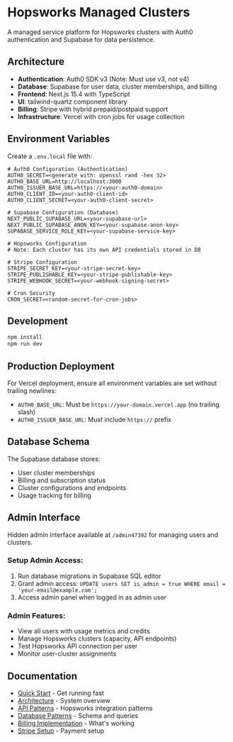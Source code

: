 # Hopsworks Managed Clusters

A managed service platform for Hopsworks clusters with Auth0 authentication and Supabase for data persistence.

## Architecture

- **Authentication**: Auth0 SDK v3 (Note: Must use v3, not v4)
- **Database**: Supabase for user data, cluster memberships, and billing
- **Frontend**: Next.js 15.4 with TypeScript
- **UI**: tailwind-quartz component library
- **Billing**: Stripe with hybrid prepaid/postpaid support
- **Infrastructure**: Vercel with cron jobs for usage collection

## Environment Variables

Create a `.env.local` file with:

```env
# Auth0 Configuration (Authentication)
AUTH0_SECRET=<generate with: openssl rand -hex 32>
AUTH0_BASE_URL=http://localhost:3000
AUTH0_ISSUER_BASE_URL=https://<your-auth0-domain>
AUTH0_CLIENT_ID=<your-auth0-client-id>
AUTH0_CLIENT_SECRET=<your-auth0-client-secret>

# Supabase Configuration (Database)
NEXT_PUBLIC_SUPABASE_URL=<your-supabase-url>
NEXT_PUBLIC_SUPABASE_ANON_KEY=<your-supabase-anon-key>
SUPABASE_SERVICE_ROLE_KEY=<your-supabase-service-key>

# Hopsworks Configuration
# Note: Each cluster has its own API credentials stored in DB

# Stripe Configuration  
STRIPE_SECRET_KEY=<your-stripe-secret-key>
STRIPE_PUBLISHABLE_KEY=<your-stripe-publishable-key>
STRIPE_WEBHOOK_SECRET=<your-webhook-signing-secret>

# Cron Security
CRON_SECRET=<random-secret-for-cron-jobs>
```

## Development

```bash
npm install
npm run dev
```

## Production Deployment

For Vercel deployment, ensure all environment variables are set without trailing newlines:
- `AUTH0_BASE_URL`: Must be `https://your-domain.vercel.app` (no trailing slash)
- `AUTH0_ISSUER_BASE_URL`: Must include `https://` prefix

## Database Schema

The Supabase database stores:
- User cluster memberships
- Billing and subscription status
- Cluster configurations and endpoints
- Usage tracking for billing

## Admin Interface

Hidden admin interface available at `/admin47392` for managing users and clusters.

### Setup Admin Access:
1. Run database migrations in Supabase SQL editor
2. Grant admin access: `UPDATE users SET is_admin = true WHERE email = 'your-email@example.com';`
3. Access admin panel when logged in as admin user

### Admin Features:
- View all users with usage metrics and credits
- Manage Hopsworks clusters (capacity, API endpoints)
- Test Hopsworks API connection per user
- Monitor user-cluster assignments

## Documentation

- [Quick Start](docs/QUICK_START.md) - Get running fast
- [Architecture](docs/ARCHITECTURE.md) - System overview
- [API Patterns](docs/API_PATTERNS.md) - Hopsworks integration patterns
- [Database Patterns](docs/DATABASE_PATTERNS.md) - Schema and queries
- [Billing Implementation](docs/BILLING_IMPLEMENTATION.md) - What's working
- [Stripe Setup](docs/STRIPE_SETUP.md) - Payment setup